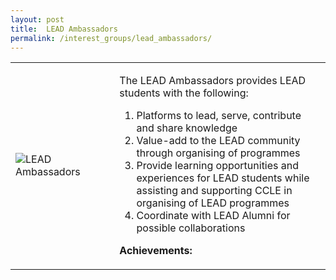 ```yaml
---
layout: post
title:  LEAD Ambassadors
permalink: /interest_groups/lead_ambassadors/
---
```


<div>
    <table>
        <tr>
            <td style="width:33%"><image src="{{site.baseurl}}/images/CCA-Lead_Ambassadors.jpg" style="display:block;margin-left:auto;margin-right:auto;" alt="LEAD Ambassadors"></image></td>
            <td>
                <p>
                    The LEAD Ambassadors provides LEAD students with the following:<br>
                    <ol>
                        <li>Platforms to lead, serve, contribute and share knowledge</li> 
                        <li>Value-add to the LEAD community through organising of programmes</li>
                        <li>Provide learning opportunities and experiences for LEAD students while assisting and supporting CCLE in organising of LEAD programmes</li>
                        <li>Coordinate with LEAD Alumni for possible collaborations</li>
                    </ol>
                </p>
                <p>
                    <b>Achievements:</b><br>
